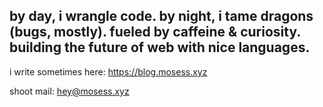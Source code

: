 ## by day, i wrangle code. by night, i tame dragons (bugs, mostly). fueled by caffeine & curiosity. building the future of web with nice languages.

i write sometimes here: https://blog.mosess.xyz <br>

shoot mail: hey@mosess.xyz

